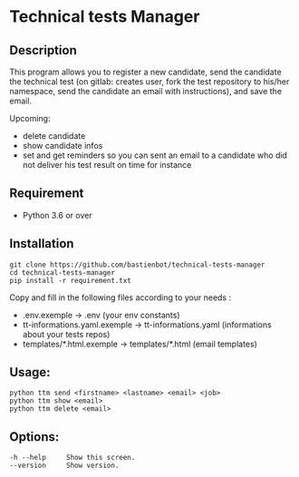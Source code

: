 # Technical tests Manager

## Description
This program allows you to register a new candidate, send the candidate the technical test (on gitlab: creates user, fork the test repository to his/her namespace, send the candidate an email with instructions), and save the email.

Upcoming:
- delete candidate
- show candidate infos
- set and get reminders so you can sent an email to a candidate who did not deliver his test result on time for instance

## Requirement
- Python 3.6 or over

## Installation
```
git clone https://github.com/bastienbot/technical-tests-manager
cd technical-tests-manager
pip install -r requirement.txt
```

Copy and fill in the following files according to your needs :
- .env.exemple -> .env (your env constants)
- tt-informations.yaml.exemple -> tt-informations.yaml (informations about your tests repos)
- templates/\*.html.exemple -> templates/\*.html (email templates)

## Usage:
  ```
  python ttm send <firstname> <lastname> <email> <job>
  python ttm show <email>
  python ttm delete <email>
  ```

## Options:
  ```
  -h --help     Show this screen.
  --version     Show version.
  ```